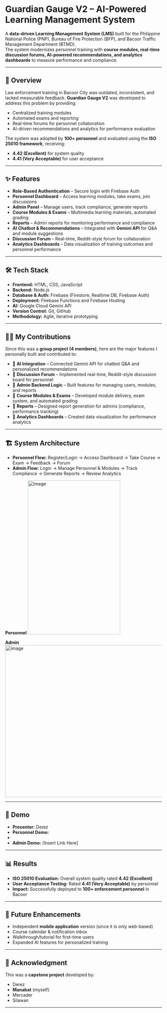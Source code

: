 # Guardian Gauge V2 – AI-Powered Learning Management System

A **data-driven Learning Management System (LMS)** built for the Philippine National Police (PNP), Bureau of Fire Protection (BFP), and Bacoor Traffic Management Department (BTMD).  
The system modernizes personnel training with **course modules, real-time discussion forums, AI-powered recommendations, and analytics dashboards** to measure performance and compliance.

---

## 📖 Overview
Law enforcement training in Bacoor City was outdated, inconsistent, and lacked measurable feedback. **Guardian Gauge V2** was developed to address this problem by providing:  
- Centralized training modules  
- Automated exams and reporting  
- Real-time forums for personnel collaboration  
- AI-driven recommendations and analytics for performance evaluation  

The system was adopted by **100+ personnel** and evaluated using the **ISO 25010 framework**, receiving:  
- **4.42 (Excellent)** for system quality  
- **4.41 (Very Acceptable)** for user acceptance  

---

## ✨ Features
- **Role-Based Authentication** – Secure login with Firebase Auth  
- **Personnel Dashboard** – Access learning modules, take exams, join discussions  
- **Admin Panel** – Manage users, track compliance, generate reports  
- **Course Modules & Exams** – Multimedia learning materials, automated grading  
- **Reports** – Admin reports for monitoring performance and compliance  
- **AI Chatbot & Recommendations** – Integrated with **Gemini API** for Q&A and module suggestions  
- **Discussion Forum** – Real-time, Reddit-style forum for collaboration  
- **Analytics Dashboards** – Data visualization of training outcomes and personnel performance  

---

## 🛠️ Tech Stack
- **Frontend:** HTML, CSS, JavaScript  
- **Backend:** Node.js  
- **Database & Auth:** Firebase (Firestore, Realtime DB, Firebase Auth)
- **Deployment:** FIrebase Functions and Firebase Hosting 
- **AI:** Google Cloud Gemini API  
- **Version Control:** Git, GitHub  
- **Methodology:** Agile, iterative prototyping  

---

## 👩‍💻 My Contributions
Since this was a **group project (4 members)**, here are the major features I personally built and contributed to:

- 🔹 **AI Integration** – Connected Gemini API for chatbot Q&A and personalized recommendations  
- 🔹 **Discussion Forum** – Implemented real-time, Reddit-style discussion board for personnel  
- 🔹 **Admin Backend Logic** – Built features for managing users, modules, and reports  
- 🔹 **Course Modules & Exams** – Developed module delivery, exam system, and automated grading  
- 🔹 **Reports** – Designed report generation for admins (compliance, performance tracking)  
- 🔹 **Analytics Dashboards** – Created data visualization for performance analytics  

---

## 🏗️ System Architecture
- **Personnel Flow:** Register/Login → Access Dashboard → Take Course → Exam → Feedback → Forum  
- **Admin Flow:** Login → Manage Personnel & Modules → Track Compliance → Generate Reports → Review Analytics  

**Personnel**
<img width="297" height="494" alt="image" src="https://github.com/user-attachments/assets/cbd2db6f-6707-4e79-983e-43c59ac8542f" />

**Admin**
<img width="535" height="488" alt="image" src="https://github.com/user-attachments/assets/5f4ccb56-e865-4213-a4be-4901c00f0107" />

---

## 🎥 Demo
- **Presenter:** Derez
- **Personnel Demo:**
-  
- **Admin Demo:** [Insert Link Here]  

---

## 📊 Results
- **ISO 25010 Evaluation:** Overall system quality rated **4.42 (Excellent)**  
- **User Acceptance Testing:** Rated **4.41 (Very Acceptable)** by personnel  
- **Impact:** Successfully deployed to **100+ enforcement personnel** in Bacoor  

---

## 🚀 Future Enhancements
- Independent **mobile application** version (since it is only web-based) 
- Course calendar & notification inbox  
- Walkthrough/tutorial for first-time users  
- Expanded AI features for personalized training  

---

## 🙏 Acknowledgment
This was a **capstone project** developed by:  
- Derez  
- **Manabat** (myself)  
- Mercader  
- Silawan  

---
